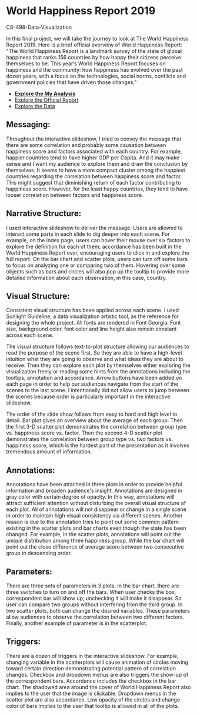 # World Happiness Report 2019
CS-498-Data-Visualization

In this final project, we will take the journey to look at The World Happiness Report 2019. Here is a brief official overview of World Happiness Report: 
"The World Happiness Report is a landmark survey of the state of global happiness that ranks 156 countries by how happy their citizens perceive themselves to be. This year’s World Happiness Report focuses on happiness and the community: how happiness has evolved over the past dozen years, with a focus on the technologies, social norms, conflicts and government policies that have driven those changes." 

* [**Explore the My Analysis**](https://difangu.github.io/)
* [Explore the Official Report](https://worldhappiness.report/ed/2019/)
* [Explore the Data](https://www.kaggle.com/unsdsn/world-happiness)

## Messaging:
Throughout the interactive slideshow, I tried to convey the message that there are some correlation and probably some causation between happiness score and factors associated with each country. For example, happier countries tend to have higher GDP per Capita. And it may make sense and I want my audience to explore them and draw the conclusion by themselves. It seems to have a more compact cluster among the happiest countries regarding the correlation between happiness score and factor. This might suggest that diminishing return of each factor contributing to happiness score. However, for the least happy countries, they tend to have looser correlation between factors and happiness score.

## Narrative Structure:
I used interactive slideshow to deliver the message. Users are allowed to interact some parts in each slide to dig deeper into each scene. For example, on the index page, users can hover their mouse over six factors to explore the definition for each of them; accordance has been built in the World Happiness Report over, encouraging users to click in and explore the full report. On the bar chart and scatter plots, users can turn off some bars to focus on analyzing one or comparing two of them. Hovering over some objects such as bars and circles will also pop up the tooltip to provide more detailed information about each observation, in this case, country. 

## Visual Structure:
Consistent visual structure has been applied across each scene. I used Sunlight Guideline, a data visualization artistic tool, as the reference for designing the whole project. All fonts are rendered in Font Georgia. Font size, background color, font color and line height also remain constant across each scene. 

The visual structure follows text-to-plot structure allowing our audiences to read the purpose of the scene first. So they are able to have a high-level intuition what they are going to observe and what ideas they are about to receive. Then they can explore each plot by themselves either exploring the visualization freely or reading some hints from the annotations including the tooltips, annotation and accordance. 
Arrow buttons have been added on each page in order to help our audiences navigate from the start of the scenes to the last scene. I intentionally did not allow users to jump between the scenes because order is particularly important in the interactive slideshow. 

The order of the slide show follows from easy to hard and high level to detail. Bar plot gives an overview about the average of each group. Then the first 3-D scatter plot demonstrates the correlation between group type vs. happiness score vs. factor. Then the second 4-D scatter plot demonstrates the correlation between group type vs. two factors vs. happiness score, which is the hardest part of the presentation as it involves tremendous amount of information.

## Annotations:
Annotations have been attached in three plots in order to provide helpful information and broaden audience's insight. Annotations are designed in gray color with certain degree of opacity. In this way, annotations will attract sufficient attention without disturbing the overall visual structure of each plot. All of annotations will not disappear or change in a single scene in order to maintain high visual consistency via different scenes. Another reason is due to the annotation tries to point out some common pattern existing in the scatter plots and bar charts even though the state has been changed. For example, in the scatter plots, annotations will point out the unique distribution among three happiness group. While the bar chart will point out the close difference of average score between two consecutive group in descending order. 

## Parameters:
There are three sets of parameters in 3 plots. In the bar chart, there are three switches to turn on and off the bars. When user checks the box, correspondent bar will show up; unchecking it will make it disappear. So user can compare two groups without interfering from the third group. In two scatter plots, both can change the desired variables. These parameters allow audiences to observe the correlation between two different factors. Finally, another example of parameter is in the scatterplot. 

## Triggers:
There are a dozen of triggers in the interactive slideshow. For example, changing variable in the scatterplots will cause animation of circles moving toward certain direction demonstrating potential pattern of correlation changes. Checkbox and dropdown menus are also triggers the show-up of the correspondent bars.
Accordance includes the checkbox in the bar chart. The shadowed area around the cover of World Happiness Report also implies to the user that the image is clickable. Dropdown menus in the scatter plot are also accordance. Low opacity of the circles and change color of bars implies to the user that tooltip is allowed in all of the plots.
